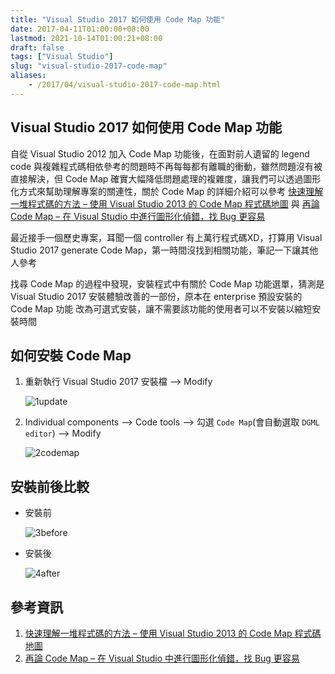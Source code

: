 ```yaml
---
title: "Visual Studio 2017 如何使用 Code Map 功能"
date: 2017-04-11T01:00:00+08:00
lastmod: 2021-10-14T01:00:21+08:00
draft: false
tags: ["Visual Studio"]
slug: "visual-studio-2017-code-map"
aliases:
    - /2017/04/visual-studio-2017-code-map.html
---
```

## Visual Studio 2017 如何使用 Code Map 功能

自從 Visual Studio 2012 加入 Code Map 功能後，在面對前人遺留的 legend code 與複雜程式碼相依參考的問題時不再每每都有離職的衝動，雖然問題沒有被直接解決，但 Code Map 確實大幅降低問題處理的複雜度，讓我們可以透過圖形化方式來幫助理解專案的關連性，關於 Code Map 的詳細介紹可以參考 [快速理解一堆程式碼的方法 – 使用 Visual Studio 2013 的 Code Map 程式碼地圖](https://blogs.msdn.microsoft.com/msdntaiwan/2014/06/29/visual-studio-2013-code-map/) 與 [再論 Code Map – 在 Visual Studio 中進行圖形化偵錯，找 Bug 更容易](https://blogs.msdn.microsoft.com/msdntaiwan/2014/06/29/code-map-visual-studio-bug/)

最近接手一個歷史專案，耳聞一個 controller 有上萬行程式碼XD，打算用 Visual Studio 2017 generate Code Map，第一時間沒找到相關功能，筆記一下讓其他人參考

找尋 Code Map 的過程中發現，安裝程式中有關於 Code Map 功能選單，猜測是 Visual Studio 2017 安裝體驗改善的一部份，原本在 enterprise 預設安裝的 Code Map 功能 改為可選式安裝，讓不需要該功能的使用者可以不安裝以縮短安裝時間

## 如何安裝 Code Map

1. 重新執行 Visual Studio 2017 安裝檔 --> Modify

    ![1update](https://cloud.githubusercontent.com/assets/3851540/24850307/1d226250-1e02-11e7-8330-0d1bfe33964b.png)

2. Individual components --> Code tools --> 勾選 `Code Map`(會自動選取 `DGML editor`) --> Modify

    ![2codemap](https://cloud.githubusercontent.com/assets/3851540/24850309/1d26a54a-1e02-11e7-8f98-1bc33d67d5ec.png)

## 安裝前後比較

* 安裝前

    ![3before](https://cloud.githubusercontent.com/assets/3851540/24850308/1d255186-1e02-11e7-8eae-39d0fea1a44e.png)

* 安裝後

    ![4after](https://cloud.githubusercontent.com/assets/3851540/24850310/1d2a2aee-1e02-11e7-8c42-9c0ed29f0967.png)

## 參考資訊

1. [快速理解一堆程式碼的方法 – 使用 Visual Studio 2013 的 Code Map 程式碼地圖](https://blogs.msdn.microsoft.com/msdntaiwan/2014/06/29/visual-studio-2013-code-map/)
2. [再論 Code Map – 在 Visual Studio 中進行圖形化偵錯，找 Bug 更容易](https://blogs.msdn.microsoft.com/msdntaiwan/2014/06/29/code-map-visual-studio-bug/)
